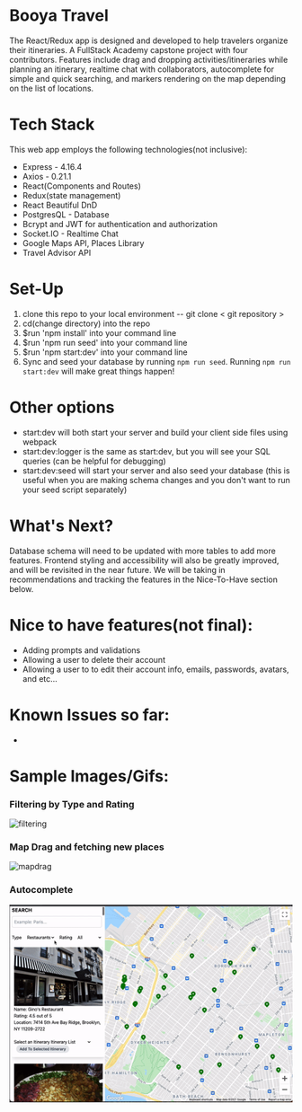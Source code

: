 # Booya Travel
The React/Redux app is designed and developed to help travelers organize their itineraries. A FullStack Academy capstone project with four contributors. Features include drag and dropping activities/itineraries while planning an itinerary, realtime chat with collaborators, autocomplete for simple and quick searching, and markers rendering on the map depending on the list of locations.

# Tech Stack
This web app employs the following technologies(not inclusive):

* Express - 4.16.4
* Axios - 0.21.1
* React(Components and Routes)
* Redux(state management)
* React Beautiful DnD
* PostgresQL - Database
* Bcrypt and JWT for authentication and authorization
* Socket.IO - Realtime Chat
* Google Maps API, Places Library
* Travel Advisor API

# Set-Up
1. clone this repo to your local environment -- git clone < git repository >
2. cd(change directory) into the repo
3. $run 'npm install' into your command line
4. $run 'npm run seed' into your command line
5. $run 'npm start:dev' into your command line
6. Sync and seed your database by running `npm run seed`. Running `npm run start:dev` will make great things happen!
# Other options
- start:dev will both start your server and build your client side files using webpack
- start:dev:logger is the same as start:dev, but you will see your SQL queries (can be helpful for debugging)
- start:dev:seed will start your server and also seed your database (this is useful when you are making schema changes and you don't want to run your seed script separately)

# What's Next?

Database schema will need to be updated with more tables to add more features. Frontend styling and accessibility will also be greatly improved, and will be revisited in the near future. We will be taking in recommendations and tracking the features in the Nice-To-Have section below.

# Nice to have features(not final):

* Adding prompts and validations
* Allowing a user to delete their account
* Allowing a user to to edit their account info, emails, passwords, avatars, and etc... 

# Known Issues so far:
* 

# Sample Images/Gifs: 

### Filtering by Type and Rating
![filtering](https://github.com/Yaya-2109/Capstone/blob/main/public/typerating.gif)

### Map Drag and fetching new places
![mapdrag](https://github.com/Yaya-2109/Capstone/blob/main/public/mapdrag.gif)

### Autocomplete
![autocomplete](https://github.com/Yaya-2109/Capstone/blob/main/public/autocomplete.gif)
